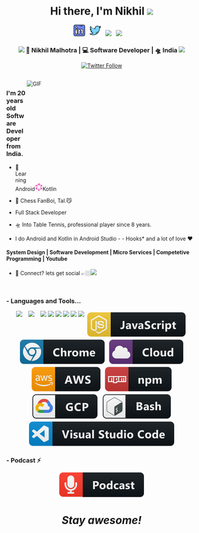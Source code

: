 
<div align="center">
   <h1>Hi there, I'm Nikhil</a> <img src="https://media.giphy.com/media/hvRJCLFzcasrR4ia7z/giphy.gif" width="25px"> </h1>
   
   

</div>

<p align='center'>
   <a href="https://www.linkedin.com/in/nikhil-malhotra-3b8202175/"><img height="30" src="https://raw.githubusercontent.com/8bithemant/8bithemant/master/linkedin.png?raw=true"></a>&nbsp;&nbsp;
<a href="https://twitter.com/nikhilm2000"><img height="30" src="https://raw.githubusercontent.com/8bithemant/8bithemant/master/twitter.png?raw=true"></a>&nbsp;&nbsp;
<a href="https://www.instagram.com/nikhil_malhotra__/"><img height="30" src="https://cdn.iconscout.com/icon/free/png-512/instagram-221-838384.png"></a>&nbsp;&nbsp;
<a href="https://www.facebook.com/nikhilmalhotra1212/"><img height="30" src="https://www.jing.fm/clipimg/full/1-14839_facebook-icon-clip-art-facebook-logo-cartoon-transparent.png"></a>&nbsp;&nbsp;
&nbsp;&nbsp;
 </p>


<div align="center">
<h3><img src="https://media.giphy.com/media/WUlplcMpOCEmTGBtBW/giphy.gif" width="30"> 🙎 Nikhil Malhotra | 💻 Software Developer | 🛸 India <img src="https://media.giphy.com/media/WUlplcMpOCEmTGBtBW/giphy.gif" width="30"></h3>
</div>


<p align="center">
   <a href="https://twitter.com/nikhilm2000"><img alt="Twitter Follow" src="https://img.shields.io/twitter/follow/8bithemant?style=for-the-badge&color=09f&labelColor=black&logo=twitter&label=@nikhilm2000"></a>
 </p>
 
 
<br />
<img align="right" height="270px" width="450px" alt="GIF" src="https://media.giphy.com/media/3FjEPbKqEPhPpmC8uY/giphy.gif" />
<p align="center">
  <h3> I'm 20 years old Software Developer from India.</h3>
</p>

 - 🥀 Learning  Android<code><img height="20" src="https://raw.githubusercontent.com/github/explore/5c058a388828bb5fde0bcafd4bc867b5bb3f26f3/topics/graphql/graphql.png"></code>Kotlin <code></code>
   
 - 🔭 Chess FanBoi, Tal.😼
 -  Full Stack Developer

 - 🛸 Into Table Tennis, professional player since 8 years.
 
 - I do Android and Kotlin in Android Studio -  - Hooks* and a lot of love :heart:
 

 
 <p align="center">
  <h4> System Design | Software Development | Micro Services | Competetive Programming | Youtube</h4>
   </p>

 - 💬 Connect? lets get social 👉🏼[<img src="https://cdn.iconscout.com/icon/free/png-512/instagram-221-838384.png" height="30" >](https://www.instagram.com/nikhil_malhotra__/)

<!--
**I am Into , 🙏**
-->

<!-- **Machine Learning, Web Development, SEO, Micro Services, System Design, Competetive Programming & Physics and Physics 😼**
<br /> -->


<br />

### - Languages and Tools...

<p align="center">
  <!-- For more icons please follow  https://github.com/MikeCodesDotNET/ColoredBadges -->

<img src="https://img.icons8.com/color/48/000000/java-coffee-cup-logo.png"/>
&nbsp;&nbsp;
<img src="https://img.icons8.com/fluent/48/000000/android-os.png"/> &nbsp;&nbsp;
<img src="https://img.icons8.com/nolan/64/android-os.png"/>
<img src="https://img.icons8.com/color/48/000000/html-5.png"/>
<img src="https://img.icons8.com/nolan/64/css-filetype.png"/>
<img src="https://img.icons8.com/color/48/000000/bootstrap.png"/>
<img src="https://img.icons8.com/ios-filled/50/000000/jquery.png"/>
<img src="https://img.icons8.com/color/48/000000/angularjs.png"/>
  <img src="https://raw.githubusercontent.com/8bithemant/8bithemant/master/svg/dev/languages/js.svg" alt="js" style="vertical-align:top; margin:4px">
  <img src="https://raw.githubusercontent.com/8bithemant/8bithemant/master/svg/dev/misc/chrome.svg" alt="chrome" style="vertical-align:top; margin:4px">
  <img src="https://raw.githubusercontent.com/8bithemant/8bithemant/master/svg/dev/misc/cloud.svg" alt="cloud" style="vertical-align:top; margin:4px">
  <img src="https://raw.githubusercontent.com/8bithemant/8bithemant/master/svg/dev/services/aws.svg" alt="aws" style="vertical-align:top; margin:4px">
  <img src="https://raw.githubusercontent.com/8bithemant/8bithemant/master/svg/dev/services/npm.svg" alt="npm" style="vertical-align:top; margin:4px">
  <img src="https://raw.githubusercontent.com/8bithemant/8bithemant/master/svg/dev/services/gcp.svg" alt="gcp" style="vertical-align:top; margin:4px">
  <img src="https://raw.githubusercontent.com/8bithemant/8bithemant/master/svg/dev/tools/bash.svg" alt="bash" style="vertical-align:top; margin:4px">
  <img src="https://raw.githubusercontent.com/8bithemant/8bithemant/master/svg/dev/tools/visualstudio_code.svg" alt="vscode" style="vertical-align:top; margin:4px">
</p>


### - Podcast ⚡️

<p align="center">
  <img src="https://raw.githubusercontent.com/8bithemant/8bithemant/master/svg/streaming/podcast.svg"> 
</p>



<h1 align='center'><i>Stay awesome!</i></h1>





